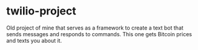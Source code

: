 # twilio-project

Old project of mine that serves as a framework to create a text bot that sends messages and responds to commands. 
This one gets Bitcoin prices and texts you about it.
